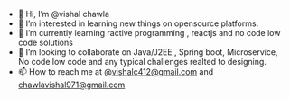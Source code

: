 - 👋 Hi, I’m @vishal chawla
- 👀 I’m interested in learning new things on opensource platforms.
- 🌱 I’m currently learning ractive programming , reactjs and no code low code solutions
- 💞️ I’m looking to collaborate on Java/J2EE , Spring boot, Microservice, No code low code and any typical challenges realted to designing.
- 📫 How to reach me at @vishalc412@gmail.com and chawlavishal971@gmail.com

<!---
vishalc412/vishalc412 is a ✨ special ✨ repository because its `README.md` (this file) appears on your GitHub profile.
You can click the Preview link to take a look at your changes.
--->

